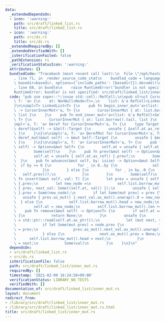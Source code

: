 ```yaml
---
data:
  _extendedDependsOn:
  - icon: ':warning:'
    path: src/draft/linked_list.rs
    title: src/draft/linked_list.rs
  - icon: ':warning:'
    path: src/ds.rs
    title: src/ds.rs
  _extendedRequiredBy: []
  _extendedVerifiedWith: []
  _isVerificationFailed: false
  _pathExtension: rs
  _verificationStatusIcon: ':warning:'
  attributes: {}
  bundledCode: "Traceback (most recent call last):\n  File \"/opt/hostedtoolcache/Python/3.9.1/x64/lib/python3.9/site-packages/onlinejudge_verify/documentation/build.py\"\
    , line 71, in _render_source_code_stat\n    bundled_code = language.bundle(stat.path,\
    \ basedir=basedir, options={'include_paths': [basedir]}).decode()\n  File \"/opt/hostedtoolcache/Python/3.9.1/x64/lib/python3.9/site-packages/onlinejudge_verify/languages/user_defined.py\"\
    , line 68, in bundle\n    raise RuntimeError('bundler is not specified: {}'.format(path.as_posix()))\n\
    RuntimeError: bundler is not specified: src/draft/linked_list/inner_mut.rs\n"
  code: "pub use super::*;\nuse std::cell::RefCell;\n\npub struct CursorInnerMut<'a,\
    \ T: 'a> {\n    at: NonNull<Node<T>>,\n    list: &'a RefCell<LinkedList<T>>,\n\
    }\n\nimpl<T> LinkedList<T> {\n    pub fn begin_inner_mut<'a>(list: &'a RefCell<Self>)\
    \ -> CursorInnerMut<'a, T> {\n        CursorInnerMut { at: list.borrow().head,\
    \ list }\n    }\n    pub fn end_inner_mut<'a>(list: &'a RefCell<Self>) -> CursorInnerMut<'a,\
    \ T> {\n        CursorInnerMut { at: list.borrow().tail, list }\n    }\n}\n\n\
    impl<'a, T: 'a> Deref for CursorInnerMut<'a, T> {\n    type Target = T;\n    fn\
    \ deref(&self) -> &Self::Target {\n        unsafe { &self.at.as_ref().next_val.as_ref().unwrap().1\
    \ }\n    }\n}\n\nimpl<'a, T: 'a> DerefMut for CursorInnerMut<'a, T> {\n    fn\
    \ deref_mut(&mut self) -> &mut Self::Target {\n        unsafe { &mut self.at.as_mut().next_val.as_mut().unwrap().1\
    \ }\n    }\n}\n\nimpl<'a, T: 'a> CursorInnerMut<'a, T> {\n    pub fn next(&mut\
    \ self) -> Option<&mut Self> {\n        self.at = unsafe { self.at.as_ref() }.next_val.as_ref()?.0;\n\
    \        Some(self)\n    }\n    pub fn prev(&mut self) -> Option<&mut Self> {\n\
    \        self.at = unsafe { self.at.as_ref() }.prev?;\n        Some(self)\n  \
    \  }\n    pub fn advance(&mut self, by: isize) -> Option<&mut Self> {\n      \
    \  if by >= 0 {\n            for _ in 0..by {\n                self.next()?;\n\
    \            }\n        } else {\n            for _ in by..0 {\n             \
    \   self.prev()?;\n            }\n        }\n        Some(self)\n    }\n    pub\
    \ fn insert(&mut self, val: T) {\n        let prev = unsafe { self.at.as_ref()\
    \ }.prev;\n        let new_node =\n            self.list.borrow_mut().new_node(Node\
    \ { prev, next_val: Some((self.at, val)) });\n        unsafe { self.at.as_mut()\
    \ }.prev = Some(new_node);\n        if let Some(mut prev) = prev {\n         \
    \   unsafe { prev.as_mut() }.next_val.as_mut().unwrap().0 = new_node;\n      \
    \  } else {\n            self.list.borrow_mut().head = new_node;\n        }\n\
    \        self.at = new_node;\n        self.list.borrow_mut().len += 1;\n    }\n\
    \    pub fn remove(&mut self) -> Option<T> {\n        if self.at == self.list.borrow_mut().tail\
    \ {\n            return None;\n        }\n        unsafe {\n            let node\
    \ = std::ptr::read(self.at.as_ptr());\n            let (mut next, val) = node.next_val?;\n\
    \            if let Some(mut prev) = node.prev {\n                *next.as_mut().prev.as_mut().unwrap()\
    \ = prev;\n                prev.as_mut().next_val.as_mut().unwrap().0 = next;\n\
    \            } else {\n                next.as_mut().prev = None;\n          \
    \      self.list.borrow_mut().head = next;\n            }\n            self.at\
    \ = next;\n            Some(val)\n        }\n    }\n}\n"
  dependsOn:
  - src/draft/linked_list.rs
  - src/ds.rs
  isVerificationFile: false
  path: src/draft/linked_list/inner_mut.rs
  requiredBy: []
  timestamp: '2021-02-09 16:24:56+09:00'
  verificationStatus: LIBRARY_NO_TESTS
  verifiedWith: []
documentation_of: src/draft/linked_list/inner_mut.rs
layout: document
redirect_from:
- /library/src/draft/linked_list/inner_mut.rs
- /library/src/draft/linked_list/inner_mut.rs.html
title: src/draft/linked_list/inner_mut.rs
---
```

